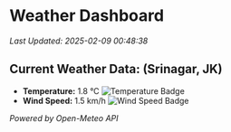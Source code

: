 
# Weather Dashboard

_Last Updated: 2025-02-09 00:48:38_

## Current Weather Data: (Srinagar, JK)
- **Temperature:** 1.8 °C ![Temperature Badge](https://img.shields.io/badge/Temperature-Low%20Temp-blue)
- **Wind Speed:** 1.5 km/h ![Wind Speed Badge](https://img.shields.io/badge/Wind%20Speed-Light%20Wind-blue)

*Powered by Open-Meteo API*
